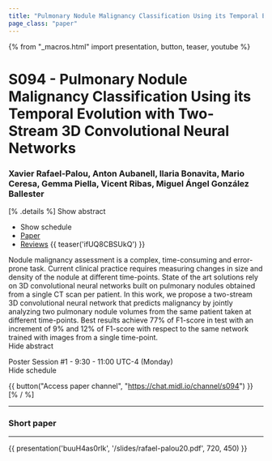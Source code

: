 ```yaml
---
title: "Pulmonary Nodule Malignancy Classification Using its Temporal Evolution with Two-Stream 3D Convolutional Neural Networks"
page_class: "paper"
---
```


{% from "_macros.html" import presentation, button, teaser, youtube %}

# S094 - Pulmonary Nodule Malignancy Classification Using its Temporal Evolution with Two-Stream 3D Convolutional Neural Networks

### Xavier Rafael-Palou, Anton Aubanell, Ilaria Bonavita, Mario Ceresa, Gemma Piella, Vicent Ribas, Miguel Ángel González Ballester

[% .details %]
<a class="toggle_visibility" data-selector=".abstract" data-level="3">Show abstract</a>
- <a class="toggle_visibility" data-selector=".schedule" data-level="3">Show schedule</a>
- <a href="https://openreview.net/pdf?id=D1jTt_FOPY">Paper</a>
- <a href="https://openreview.net/forum?id=D1jTt_FOPY">Reviews</a>
{{ teaser('ifUQ8CBSUkQ') }}

<p>
    <span class="abstract">
        Nodule malignancy assessment is a complex, time-consuming and error-prone task.  Current clinical practice requires measuring changes in size and density of the nodule at different time-points.  State of the art solutions rely on 3D convolutional neural networks built on pulmonary nodules obtained from a single CT scan per patient.  In this work, we propose a two-stream 3D convolutional neural network that predicts malignancy by jointly analyzing two pulmonary nodule volumes from the same patient taken at different time-points.  Best results achieve 77% of F1-score in test with an increment of 9% and 12% of F1-score with respect to the same network trained with images from a single time-point.
        <br>
        <span class="actions"><a class="toggle_visibility" data-level="2">Hide abstract</a></span>
    </span>
</p>

<p>
    <span class="schedule">
        Poster Session #1  - 9:30 - 11:00 UTC-4 (Monday)
        <br>
        <span class="actions"><a class="toggle_visibility" data-level="2">Hide schedule</a></span>
    </span>
</p>

{{ button("Access paper channel", "https://chat.midl.io/channel/s094") }}
[% / %]

---

### Short paper

---

{{ presentation('buuH4as0rlk', '/slides/rafael-palou20.pdf', 720, 450) }}